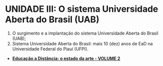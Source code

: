 # UNIDADE III: O sistema Universidade Aberta do Brasil (UAB) 

1. O surgimento e a implantação do sistema Universidade Aberta do Brasil (UAB);
2. Sistema Universidade Aberta do Brasil: mais 10 (dez) anos de EaD na Universidade Federal do Piauí (UFPI).

+ [**Educação a Distância: o estado da arte - VOLUME 2**](http://www.abed.org.br/arquivos/Estado_da_Arte_2.pdf)

